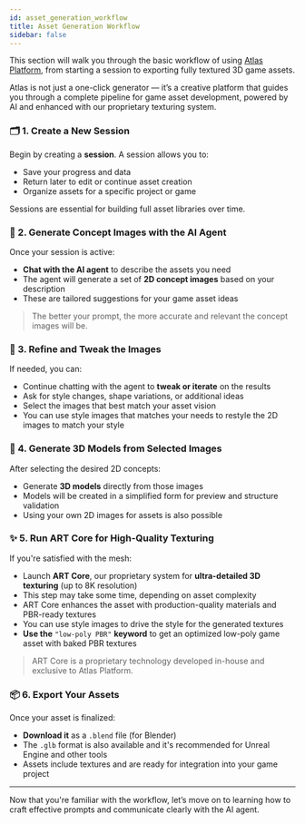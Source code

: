 ```yaml
---
id: asset_generation_workflow
title: Asset Generation Workflow
sidebar: false
---
```


This section will walk you through the basic workflow of using [Atlas Platform](https://your-platform-url.com), from starting a session to exporting fully textured 3D game assets.

Atlas is not just a one-click generator — it’s a creative platform that guides you through a complete pipeline for game asset development, powered by AI and enhanced with our proprietary texturing system.

### 🗂️ 1. Create a New Session

Begin by creating a **session**. A session allows you to:
- Save your progress and data
- Return later to edit or continue asset creation
- Organize assets for a specific project or game

Sessions are essential for building full asset libraries over time.

### 💬 2. Generate Concept Images with the AI Agent

Once your session is active:
- **Chat with the AI agent** to describe the assets you need
- The agent will generate a set of **2D concept images** based on your description
- These are tailored suggestions for your game asset ideas

> The better your prompt, the more accurate and relevant the concept images will be.

### 🎨 3. Refine and Tweak the Images

If needed, you can:
- Continue chatting with the agent to **tweak or iterate** on the results
- Ask for style changes, shape variations, or additional ideas
- Select the images that best match your asset vision
- You can use style images that matches your needs to restyle the 2D images to match your style

### 🧱 4. Generate 3D Models from Selected Images

After selecting the desired 2D concepts:
- Generate **3D models** directly from those images
- Models will be created in a simplified form for preview and structure validation
- Using your own 2D images for assets is also possible 

### ✨ 5. Run ART Core for High-Quality Texturing

If you're satisfied with the mesh:
- Launch **ART Core**, our proprietary system for **ultra-detailed 3D texturing** (up to 8K resolution)
- This step may take some time, depending on asset complexity
- ART Core enhances the asset with production-quality materials and PBR-ready textures
- You can use style images to drive the style for the generated textures
- **Use the** `"low-poly PBR"` **keyword** to get an optimized low-poly game asset with baked PBR textures

> ART Core is a proprietary technology developed in-house and exclusive to Atlas Platform.

### 📦 6. Export Your Assets

Once your asset is finalized:
- **Download it** as a `.blend` file (for Blender)
- The `.glb` format is also available and it's recommended for Unreal Engine and other tools
- Assets include textures and are ready for integration into your game project

---

Now that you're familiar with the workflow, let’s move on to learning how to craft effective prompts and communicate clearly with the AI agent.
